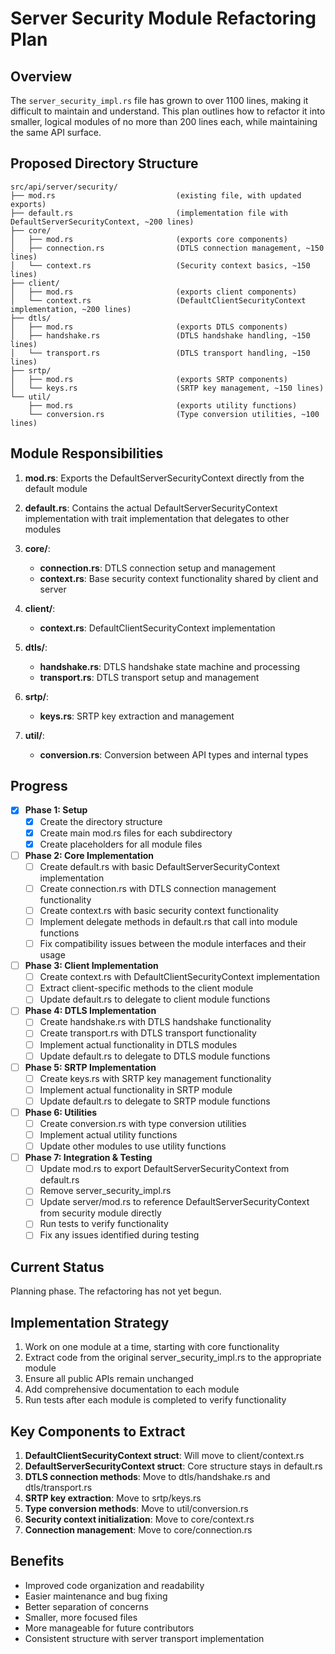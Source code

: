 # Server Security Module Refactoring Plan

## Overview

The `server_security_impl.rs` file has grown to over 1100 lines, making it difficult to maintain and understand. This plan outlines how to refactor it into smaller, logical modules of no more than 200 lines each, while maintaining the same API surface.

## Proposed Directory Structure

```
src/api/server/security/
├── mod.rs                           (existing file, with updated exports)
├── default.rs                       (implementation file with DefaultServerSecurityContext, ~200 lines)
├── core/
│   ├── mod.rs                       (exports core components)
│   ├── connection.rs                (DTLS connection management, ~150 lines)
│   └── context.rs                   (Security context basics, ~150 lines)
├── client/
│   ├── mod.rs                       (exports client components)
│   └── context.rs                   (DefaultClientSecurityContext implementation, ~200 lines)
├── dtls/
│   ├── mod.rs                       (exports DTLS components)
│   ├── handshake.rs                 (DTLS handshake handling, ~150 lines)
│   └── transport.rs                 (DTLS transport handling, ~150 lines)
├── srtp/
│   ├── mod.rs                       (exports SRTP components)
│   └── keys.rs                      (SRTP key management, ~150 lines)
└── util/
    ├── mod.rs                       (exports utility functions)
    └── conversion.rs                (Type conversion utilities, ~100 lines)
```

## Module Responsibilities

1. **mod.rs**: Exports the DefaultServerSecurityContext directly from the default module
   
2. **default.rs**: Contains the actual DefaultServerSecurityContext implementation with trait implementation that delegates to other modules

3. **core/**:
   - **connection.rs**: DTLS connection setup and management
   - **context.rs**: Base security context functionality shared by client and server

4. **client/**:
   - **context.rs**: DefaultClientSecurityContext implementation

5. **dtls/**:
   - **handshake.rs**: DTLS handshake state machine and processing
   - **transport.rs**: DTLS transport setup and management

6. **srtp/**:
   - **keys.rs**: SRTP key extraction and management

7. **util/**:
   - **conversion.rs**: Conversion between API types and internal types

## Progress

- [x] **Phase 1: Setup**
  - [x] Create the directory structure
  - [x] Create main mod.rs files for each subdirectory
  - [x] Create placeholders for all module files

- [ ] **Phase 2: Core Implementation**
  - [ ] Create default.rs with basic DefaultServerSecurityContext implementation
  - [ ] Create connection.rs with DTLS connection management functionality
  - [ ] Create context.rs with basic security context functionality
  - [ ] Implement delegate methods in default.rs that call into module functions
  - [ ] Fix compatibility issues between the module interfaces and their usage

- [ ] **Phase 3: Client Implementation**
  - [ ] Create context.rs with DefaultClientSecurityContext implementation
  - [ ] Extract client-specific methods to the client module
  - [ ] Update default.rs to delegate to client module functions

- [ ] **Phase 4: DTLS Implementation**
  - [ ] Create handshake.rs with DTLS handshake functionality
  - [ ] Create transport.rs with DTLS transport functionality
  - [ ] Implement actual functionality in DTLS modules
  - [ ] Update default.rs to delegate to DTLS module functions

- [ ] **Phase 5: SRTP Implementation**
  - [ ] Create keys.rs with SRTP key management functionality
  - [ ] Implement actual functionality in SRTP module
  - [ ] Update default.rs to delegate to SRTP module functions

- [ ] **Phase 6: Utilities**
  - [ ] Create conversion.rs with type conversion utilities
  - [ ] Implement actual utility functions
  - [ ] Update other modules to use utility functions

- [ ] **Phase 7: Integration & Testing**
  - [ ] Update mod.rs to export DefaultServerSecurityContext from default.rs
  - [ ] Remove server_security_impl.rs
  - [ ] Update server/mod.rs to reference DefaultServerSecurityContext from security module directly
  - [ ] Run tests to verify functionality
  - [ ] Fix any issues identified during testing

## Current Status

Planning phase. The refactoring has not yet begun.

## Implementation Strategy

1. Work on one module at a time, starting with core functionality
2. Extract code from the original server_security_impl.rs to the appropriate module
3. Ensure all public APIs remain unchanged
4. Add comprehensive documentation to each module
5. Run tests after each module is completed to verify functionality

## Key Components to Extract

1. **DefaultClientSecurityContext struct**: Will move to client/context.rs
2. **DefaultServerSecurityContext struct**: Core structure stays in default.rs
3. **DTLS connection methods**: Move to dtls/handshake.rs and dtls/transport.rs
4. **SRTP key extraction**: Move to srtp/keys.rs
5. **Type conversion methods**: Move to util/conversion.rs
6. **Security context initialization**: Move to core/context.rs
7. **Connection management**: Move to core/connection.rs

## Benefits

- Improved code organization and readability
- Easier maintenance and bug fixing
- Better separation of concerns
- Smaller, more focused files
- More manageable for future contributors
- Consistent structure with server transport implementation 